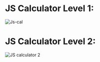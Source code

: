 # JS Calculator Level 1:
![Js-cal](https://github.com/UswaAbid/JS-Calculator/assets/158300216/57d19ae9-9c7a-4f90-b16b-4266c94ee785)
# JS Calculator Level 2:
![JS calculator 2](https://github.com/UswaAbid/JS-Calculator/assets/158300216/8a1a5735-b6f1-4f3a-b9f2-68d0c0d627f2)
